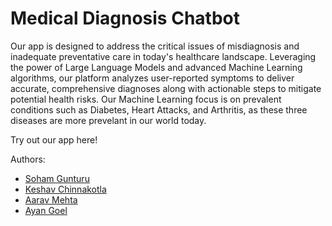 # Medical Diagnosis Chatbot

Our app is designed to address the critical issues of misdiagnosis and inadequate preventative care in today's healthcare landscape. Leveraging the power of Large Language Models and advanced Machine Learning algorithms, our platform analyzes user-reported symptoms to deliver accurate, comprehensive diagnoses along with actionable steps to mitigate potential health risks. Our Machine Learning focus is on prevalent conditions such as Diabetes, Heart Attacks, and Arthritis, as these three diseases are more prevelant in our world today. 

Try out our app here!

Authors:
  - [Soham Gunturu](https://github.com/SohamGunturu7)
  - [Keshav Chinnakotla](https://github.com/KChinnakotla)
  - [Aarav Mehta](https://github.com/aaravmehta11)
  - [Ayan Goel](https://github.com/ayangoel)
